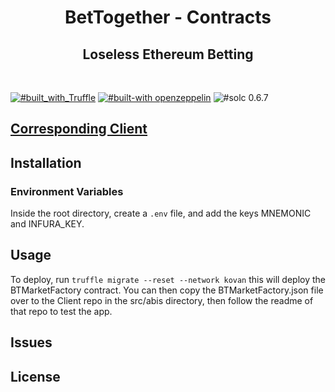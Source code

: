 <h1 align="center">
  BetTogether - Contracts
</h1>
<h2 align="center">Loseless Ethereum Betting</h2>

<br/>

[![#built_with_Truffle](https://img.shields.io/badge/built%20with-Truffle-blueviolet?style=flat-square)](https://www.trufflesuite.com/)
[![#built-with openzeppelin](https://img.shields.io/badge/built%20with-OpenZeppelin-3677FF?style=flat-square)](https://docs.openzeppelin.com/)
![#solc 0.6.7](https://img.shields.io/badge/solc-0.6.7-brown?style=flat-square)

## [Corresponding Client](https://github.com/BetTogether/BetTogether-Client)

## Installation

### Environment Variables

Inside the root directory, create a `.env` file, and add the keys MNEMONIC and INFURA_KEY.

## Usage

To deploy, run `truffle migrate --reset --network kovan` this will deploy the BTMarketFactory contract. You can then copy the BTMarketFactory.json file over to the Client repo in the src/abis directory, then follow the readme of that repo to test the app.

## Issues

## License
